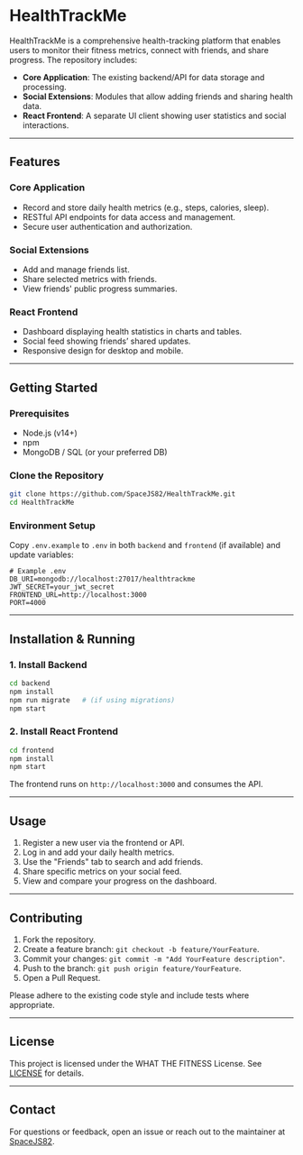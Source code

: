 
# HealthTrackMe

HealthTrackMe is a comprehensive health-tracking platform that enables users to monitor their fitness metrics, connect with friends, and share progress. The repository includes:

- **Core Application**: The existing backend/API for data storage and processing.
- **Social Extensions**: Modules that allow adding friends and sharing health data.
- **React Frontend**: A separate UI client showing user statistics and social interactions.

---

## Features

### Core Application
- Record and store daily health metrics (e.g., steps, calories, sleep).
- RESTful API endpoints for data access and management.
- Secure user authentication and authorization.

### Social Extensions
- Add and manage friends list.
- Share selected metrics with friends.
- View friends' public progress summaries.

### React Frontend
- Dashboard displaying health statistics in charts and tables.
- Social feed showing friends’ shared updates.
- Responsive design for desktop and mobile.

---

## Getting Started

### Prerequisites
- Node.js (v14+)
- npm 
- MongoDB / SQL (or your preferred DB)

### Clone the Repository

```bash
git clone https://github.com/SpaceJS82/HealthTrackMe.git
cd HealthTrackMe
```

### Environment Setup

Copy `.env.example` to `.env` in both `backend` and `frontend` (if available) and update variables:

```dotenv
# Example .env
DB_URI=mongodb://localhost:27017/healthtrackme
JWT_SECRET=your_jwt_secret
FRONTEND_URL=http://localhost:3000
PORT=4000
```

---

## Installation & Running

### 1. Install Backend
```bash
cd backend
npm install
npm run migrate   # (if using migrations)
npm start
```

### 2. Install React Frontend
```bash
cd frontend
npm install
npm start
```
The frontend runs on `http://localhost:3000` and consumes the API.

---

## Usage

1. Register a new user via the frontend or API.
2. Log in and add your daily health metrics.
3. Use the "Friends" tab to search and add friends.
4. Share specific metrics on your social feed.
5. View and compare your progress on the dashboard.

---

## Contributing

1. Fork the repository.
2. Create a feature branch: `git checkout -b feature/YourFeature`.
3. Commit your changes: `git commit -m "Add YourFeature description"`.
4. Push to the branch: `git push origin feature/YourFeature`.
5. Open a Pull Request.

Please adhere to the existing code style and include tests where appropriate.

---

## License

This project is licensed under the WHAT THE FITNESS License. See [LICENSE](./LICENSE) for details.

---

## Contact

For questions or feedback, open an issue or reach out to the maintainer at [SpaceJS82](https://github.com/SpaceJS82).
